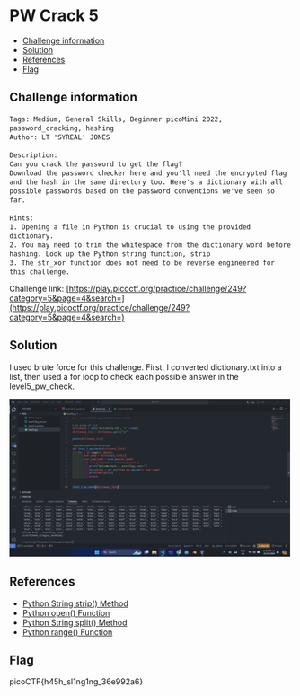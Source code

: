 # PW Crack 5

- [Challenge information](#challenge-information)
- [Solution](#solution)
- [References](#references)
- [Flag](#flag)

## Challenge information
```
Tags: Medium, General Skills, Beginner picoMini 2022, password_cracking, hashing
Author: LT 'SYREAL' JONES

Description:
Can you crack the password to get the flag?
Download the password checker here and you'll need the encrypted flag and the hash in the same directory too. Here's a dictionary with all possible passwords based on the password conventions we've seen so far.

Hints:
1. Opening a file in Python is crucial to using the provided dictionary.
2. You may need to trim the whitespace from the dictionary word before hashing. Look up the Python string function, strip
3. The str_xor function does not need to be reverse engineered for this challenge.
```

Challenge link: [https://play.picoctf.org/practice/challenge/249?category=5&page=4&search=](https://play.picoctf.org/practice/challenge/249?category=5&page=4&search=)

## Solution

I used brute force for this challenge. First, I converted dictionary.txt into a list, then used a for loop to check each possible answer in the level5_pw_check.

<img src="pw_crack_5.png" width="500" />

## References

- [Python String strip() Method](https://www.w3schools.com/python/ref_string_strip.asp)
- [Python open() Function](https://www.w3schools.com/python/ref_func_open.asp)
- [Python String split() Method](https://www.w3schools.com/python/ref_string_split.asp)
- [Python range() Function](https://www.w3schools.com/python/ref_func_range.asp)

## Flag

picoCTF{h45h_sl1ng1ng_36e992a6}